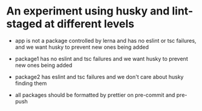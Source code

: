 # An experiment using husky and lint-staged at different levels

- app is not a package controlled by lerna and has no eslint or tsc failures, and we want husky to prevent new ones being added

- package1 has no eslint and tsc failures and we want husky to prevent new ones being added

- package2 has eslint and tsc failures and we don't care about husky finding them

- all packages should be formatted by prettier on pre-commit and pre-push
